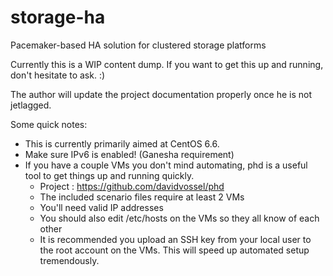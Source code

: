 # storage-ha
Pacemaker-based HA solution for clustered storage platforms

Currently this is a WIP content dump. If you want to get this up and running, don't hesitate to ask. :)

The author will update the project documentation properly once he is not jetlagged.

Some quick notes:
 * This is currently primarily aimed at CentOS 6.6.
 * Make sure IPv6 is enabled! (Ganesha requirement)
 * If you have a couple VMs you don't mind automating, phd is a useful tool to get things up and running quickly. 
   * Project : https://github.com/davidvossel/phd
   * The included scenario files require at least 2 VMs
   * You'll need valid IP addresses
   * You should also edit /etc/hosts on the VMs so they all know of each other
   * It is recommended you upload an SSH key from your local user to the root account on the VMs. This will speed up automated setup tremendously.
